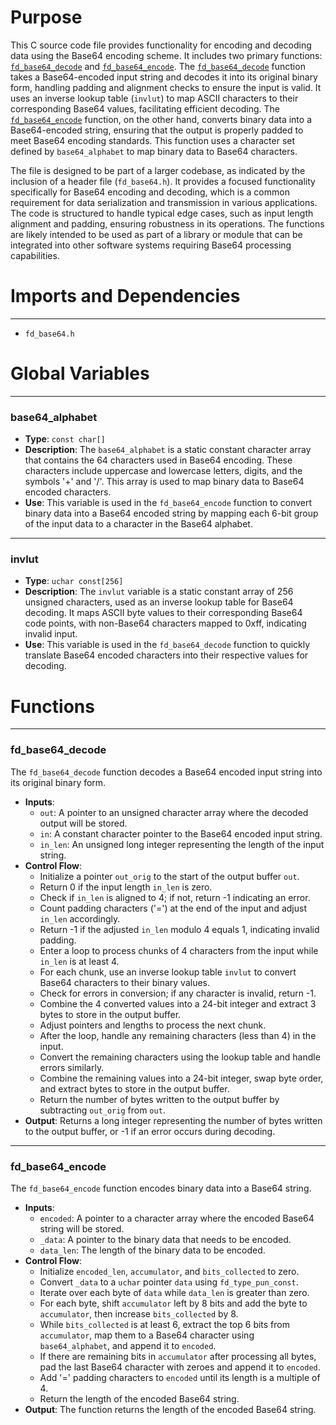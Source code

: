 # Purpose
This C source code file provides functionality for encoding and decoding data using the Base64 encoding scheme. It includes two primary functions: [`fd_base64_decode`](#fd_base64_decode) and [`fd_base64_encode`](#fd_base64_encode). The [`fd_base64_decode`](#fd_base64_decode) function takes a Base64-encoded input string and decodes it into its original binary form, handling padding and alignment checks to ensure the input is valid. It uses an inverse lookup table (`invlut`) to map ASCII characters to their corresponding Base64 values, facilitating efficient decoding. The [`fd_base64_encode`](#fd_base64_encode) function, on the other hand, converts binary data into a Base64-encoded string, ensuring that the output is properly padded to meet Base64 encoding standards. This function uses a character set defined by `base64_alphabet` to map binary data to Base64 characters.

The file is designed to be part of a larger codebase, as indicated by the inclusion of a header file (`fd_base64.h`). It provides a focused functionality specifically for Base64 encoding and decoding, which is a common requirement for data serialization and transmission in various applications. The code is structured to handle typical edge cases, such as input length alignment and padding, ensuring robustness in its operations. The functions are likely intended to be used as part of a library or module that can be integrated into other software systems requiring Base64 processing capabilities.
# Imports and Dependencies

---
- `fd_base64.h`


# Global Variables

---
### base64\_alphabet
- **Type**: ``const char[]``
- **Description**: The `base64_alphabet` is a static constant character array that contains the 64 characters used in Base64 encoding. These characters include uppercase and lowercase letters, digits, and the symbols '+' and '/'. This array is used to map binary data to Base64 encoded characters.
- **Use**: This variable is used in the `fd_base64_encode` function to convert binary data into a Base64 encoded string by mapping each 6-bit group of the input data to a character in the Base64 alphabet.


---
### invlut
- **Type**: `uchar const[256]`
- **Description**: The `invlut` variable is a static constant array of 256 unsigned characters, used as an inverse lookup table for Base64 decoding. It maps ASCII byte values to their corresponding Base64 code points, with non-Base64 characters mapped to 0xff, indicating invalid input.
- **Use**: This variable is used in the `fd_base64_decode` function to quickly translate Base64 encoded characters into their respective values for decoding.


# Functions

---
### fd\_base64\_decode<!-- {{#callable:fd_base64_decode}} -->
The `fd_base64_decode` function decodes a Base64 encoded input string into its original binary form.
- **Inputs**:
    - `out`: A pointer to an unsigned character array where the decoded output will be stored.
    - `in`: A constant character pointer to the Base64 encoded input string.
    - `in_len`: An unsigned long integer representing the length of the input string.
- **Control Flow**:
    - Initialize a pointer `out_orig` to the start of the output buffer `out`.
    - Return 0 if the input length `in_len` is zero.
    - Check if `in_len` is aligned to 4; if not, return -1 indicating an error.
    - Count padding characters ('=') at the end of the input and adjust `in_len` accordingly.
    - Return -1 if the adjusted `in_len` modulo 4 equals 1, indicating invalid padding.
    - Enter a loop to process chunks of 4 characters from the input while `in_len` is at least 4.
    - For each chunk, use an inverse lookup table `invlut` to convert Base64 characters to their binary values.
    - Check for errors in conversion; if any character is invalid, return -1.
    - Combine the 4 converted values into a 24-bit integer and extract 3 bytes to store in the output buffer.
    - Adjust pointers and lengths to process the next chunk.
    - After the loop, handle any remaining characters (less than 4) in the input.
    - Convert the remaining characters using the lookup table and handle errors similarly.
    - Combine the remaining values into a 24-bit integer, swap byte order, and extract bytes to store in the output buffer.
    - Return the number of bytes written to the output buffer by subtracting `out_orig` from `out`.
- **Output**: Returns a long integer representing the number of bytes written to the output buffer, or -1 if an error occurs during decoding.


---
### fd\_base64\_encode<!-- {{#callable:fd_base64_encode}} -->
The `fd_base64_encode` function encodes binary data into a Base64 string.
- **Inputs**:
    - `encoded`: A pointer to a character array where the encoded Base64 string will be stored.
    - `_data`: A pointer to the binary data that needs to be encoded.
    - `data_len`: The length of the binary data to be encoded.
- **Control Flow**:
    - Initialize `encoded_len`, `accumulator`, and `bits_collected` to zero.
    - Convert `_data` to a `uchar` pointer `data` using `fd_type_pun_const`.
    - Iterate over each byte of `data` while `data_len` is greater than zero.
    - For each byte, shift `accumulator` left by 8 bits and add the byte to `accumulator`, then increase `bits_collected` by 8.
    - While `bits_collected` is at least 6, extract the top 6 bits from `accumulator`, map them to a Base64 character using `base64_alphabet`, and append it to `encoded`.
    - If there are remaining bits in `accumulator` after processing all bytes, pad the last Base64 character with zeroes and append it to `encoded`.
    - Add '=' padding characters to `encoded` until its length is a multiple of 4.
    - Return the length of the encoded Base64 string.
- **Output**: The function returns the length of the encoded Base64 string.


